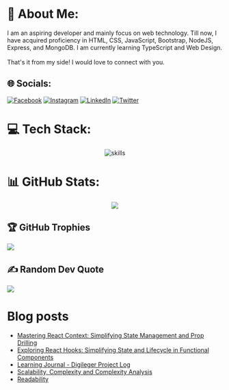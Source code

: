 <div>
 
# 💫 About Me:
 
I am an aspiring developer and mainly focus on web technology. Till now, I have acquired proficiency in HTML, CSS, JavaScript, Bootstrap, NodeJS, Express, and MongoDB. I am currently learning TypeScript and Web Design.<br><br>That's it from my side! I would love to connect with you.
	
## 🌐 Socials:
 
[![Facebook](https://img.shields.io/badge/Facebook-%231877F2.svg?logo=Facebook&logoColor=white)](https://facebook.com/anshuman.mahato.0935) [![Instagram](https://img.shields.io/badge/Instagram-%23E4405F.svg?logo=Instagram&logoColor=white)](https://instagram.com/anshuman_mahato) [![LinkedIn](https://img.shields.io/badge/LinkedIn-%230077B5.svg?logo=linkedin&logoColor=white)](https://linkedin.com/in/anshuman-mahato) [![Twitter](https://img.shields.io/badge/Twitter-%231DA1F2.svg?logo=Twitter&logoColor=white)](https://twitter.com/AnshumanMahato_) 

# 💻 Tech Stack:
 
<div align="center">
	<img src="https://skillicons.dev/icons?i=html,css,sass,tailwind,bootstrap,js,react,redux,nodejs,express,mongodb,docker" alt="skills"/>
</div>
 
# 📊 GitHub Stats:

<div align="center">
<!-- 	<img src="https://github-readme-stats.vercel.app/api?username=AnshumanMahato&theme=react&hide_border=false&include_all_commits=false&count_private=false"><br/> -->
	<img src="https://github-readme-streak-stats.herokuapp.com/?user=AnshumanMahato&theme=react&hide_border=false"><br/>
<!-- 	<img src="https://github-readme-stats.vercel.app/api/top-langs/?username=AnshumanMahato&theme=react&hide_border=false&include_all_commits=false&count_private=false&layout=compact"> -->
</div>
	


## 🏆 GitHub Trophies
 
![](https://github-profile-trophy.vercel.app/?username=AnshumanMahato&theme=nord&no-frame=true&margin-w=4&title=Stars,Followers,Commits,Issues,Repositories,PR)

## ✍️ Random Dev Quote
 
![](https://quotes-github-readme.vercel.app/api?type=horizontal&theme=tokyonight)
 
<!-- Proudly created with GPRM ( https://gprm.itsvg.in ) -->
</div>

# Blog posts

<!-- BLOG-POST-LIST:START -->
- [Mastering React Context: Simplifying State Management and Prop Drilling](https://dev.to/anshumanmahato/mastering-react-context-simplifying-state-management-and-prop-drilling-2k0f)
- [Exploring React Hooks: Simplifying State and Lifecycle in Functional Components](https://dev.to/anshumanmahato/exploring-react-hooks-simplifying-state-and-lifecycle-in-functional-components-56ch)
- [Learning Journal - Digileger Project Log](https://dev.to/anshumanmahato/learning-journal-digileger-project-log-3acd)
- [Scalability, Complexity and Complexity Analysis](https://dev.to/anshumanmahato/scalability-complexity-and-complexity-analysis-1pn5)
- [Readability](https://dev.to/anshumanmahato/readability-2f7l)
<!-- BLOG-POST-LIST:END -->
